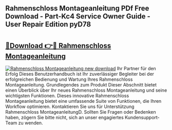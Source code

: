 ## Rahmenschloss Montageanleitung PDf Free Download - Part-Kc4 Service Owner Guide - User Repair Edition pyD78

# <h2><a href="http://df6gn4.blite.top/?on=Rahmenschloss+Montageanleitung">🔗Download 👉🔴 Rahmenschloss Montageanleitung</a></h2>

[![Rahmenschloss Montageanleitung new download](https://i.imgur.com/lujVjoI.png)](http://df6gn4.blite.top/?on=Rahmenschloss+Montageanleitung)
Ihr Partner für den Erfolg Dieses Benutzerhandbuch ist Ihr zuverlässiger Begleiter bei der erfolgreichen Bedienung und Wartung Ihres Rahmenschloss Montageanleitung. Grundlegendes zum Produkt Dieser Abschnitt bietet einen Überblick über Ihr neues Rahmenschloss Montageanleitung und seine wichtigsten Funktionen. Dieses innovative Rahmenschloss Montageanleitung bietet eine umfassende Suite von Funktionen, die Ihren Workflow optimieren. Kontaktieren Sie uns für Unterstützung Rahmenschloss MontageanleitungD. Sollten Sie Fragen oder Bedenken haben, zögern Sie bitte nicht, sich an unser engagiertes Kundensupport-Team zu wenden.
